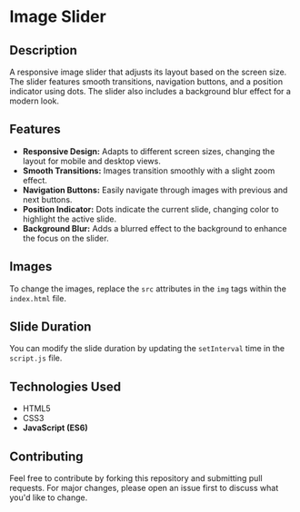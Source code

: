# Image Slider

## Description

A responsive image slider that adjusts its layout based on the screen size. The slider features smooth transitions, navigation buttons, and a position indicator using dots. The slider also includes a background blur effect for a modern look.

## Features

- **Responsive Design:** Adapts to different screen sizes, changing the layout for mobile and desktop views.
- **Smooth Transitions:** Images transition smoothly with a slight zoom effect.
- **Navigation Buttons:** Easily navigate through images with previous and next buttons.
- **Position Indicator:** Dots indicate the current slide, changing color to highlight the active slide.
- **Background Blur:** Adds a blurred effect to the background to enhance the focus on the slider.


## Images

To change the images, replace the `src` attributes in the `img` tags within the `index.html` file.

## Slide Duration

You can modify the slide duration by updating the `setInterval` time in the `script.js` file.

## Technologies Used

- HTML5
- CSS3
- **JavaScript (ES6)**

## Contributing

Feel free to contribute by forking this repository and submitting pull requests. For major changes, please open an issue first to discuss what you'd like to change.
